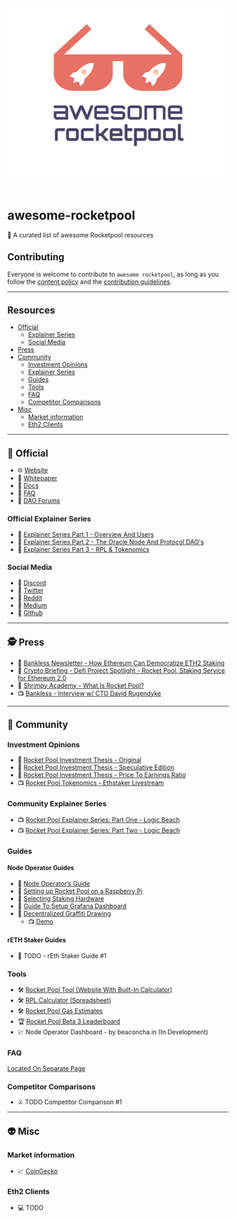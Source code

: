 <div align="center">
	<div>
		<img width="500" src="media/logo.svg" alt="Awesome RocketPool">
	</div>
	<br>
</div>

# awesome-rocketpool
 🚀 A curated list of awesome Rocketpool resources

## Contributing
Everyone is welcome to contribute to `awesome rocketpool`, as long as you follow the [content policy](POLICY.md) and the [contribution guidelines](CONTRIBUTING.md).

---

## Resources
- [Official](#rocket-official)
  - [Explainer Series](#official-explainer-series)
  - [Social Media](#social-media)	
- [Press](#detective-press)
- [Community](#speak_no_evil-community)
  - [Investment Opinions](#investment-opinions) 
  - [Explainer Series](#community-explainer-series)
  - [Guides](#guides)
  - [Tools](#tools)
  - [FAQ](#faq)
  - [Competitor Comparisons](#competitor-comparisons)
- [Misc](#alien-misc)
  - [Market information](#market-information) 
  - [Eth2 Clients](#eth2-clients)
---

## :rocket: Official
* :globe_with_meridians: [Website](https://www.rocketpool.net)
* :newspaper: [Whitepaper](https://www.rocketpool.net/files/RocketPoolWhitePaper.pdf)
* :newspaper: [Docs](https://rocket-pool.readthedocs.io/en/latest/)
* :newspaper: [FAQ](https://medium.com/rocket-pool/rocket-pool-101-faq-ee683af10da9)
* :newspaper: [DAO Forums](https://dao.rocketpool.net/)

### Official Explainer Series
* :newspaper: [Explainer Series Part 1 - Overview And Users](https://medium.com/rocket-pool/rocket-pool-staking-protocol-part-1-8be4859e5fbd)
* :newspaper: [Explainer Series Part 2 - The Oracle Node And Protocol DAO's](https://medium.com/rocket-pool/rocket-pool-staking-protocol-part-2-e0d346911fe1)
* :newspaper: [Explainer Series Part 3 - RPL & Tokenomics](https://medium.com/rocket-pool/rocket-pool-staking-protocol-part-3-3029afb57d4c)

### Social Media
* :iphone: [Discord](https://discord.com/invite/tCRG54c)
* :iphone: [Twitter](https://twitter.com/Rocket_Pool)
* :iphone: [Reddit](https://www.reddit.com/r/rocketpool/)
* :iphone: [Medium](https://medium.com/rocket-pool)
* :iphone: [Github](https://github.com/rocket-pool/rocketpool) 

---

## :detective: Press

* :newspaper: [Bankless Newsletter - How Ethereum Can Democratize ETH2 Staking](https://newsletter.banklesshq.com/p/how-ethereum-can-democratize-eth2)
* :newspaper: [Crypto Briefing - Defi Project Spotlight - Rocket Pool, Staking Service for Ethereum 2.0](https://cryptobriefing.com/defi-project-spotlight-rocket-pool-staking-service-ethereum-2-0/)
* :newspaper: [Shrimpy Academy - What Is Rocket Pool?](https://academy.shrimpy.io/post/what-is-rocket-pool)
* :tv: [Bankless - Interview w/ CTO David Rugendyke](https://www.youtube.com/watch?v=cqf6aJCFZn8)

---

## :speak_no_evil: Community

### Investment Opinions

* :newspaper: [Rocket Pool Investment Thesis - Original](https://www.reddit.com/r/ethfinance/comments/m3pug8/the_rocket_pool_investment_thesis/)
* :newspaper: [Rocket Pool Investment Thesis - Speculative Edition](https://www.reddit.com/r/ethtrader/comments/m43r38/the_rocket_pool_investment_thesis_speculative/)
* :newspaper: [Rocket Pool Investment Thesis - Price To Earnings Ratio](https://www.reddit.com/r/ethfinance/comments/m4jj0i/rocketpool_investment_thesis_round_3/)
* :tv: [Rocket Pool Tokenomics - Ethstaker Livestream](https://www.youtube.com/watch?v=cIXWF512srA)

### Community Explainer Series

* :tv: [Rocket Pool Explainer Series: Part One - Logic Beach](https://www.youtube.com/watch?v=uytfJlMfdyc)
* :tv: [Rocket Pool Explainer Series: Part Two - Logic Beach](https://www.youtube.com/watch?v=Vc4rxI9zEis)

### Guides

#### Node Operator Guides
* :newspaper: [Node Operator’s Guide](https://medium.com/rocket-pool/rocket-pool-v2-5-beta-node-operators-guide-77859891766b)
* :newspaper: [Setting up Rocket Pool on a Raspberry Pi](https://github.com/jclapis/rp-pi-guide/blob/main/Overview.md)
* :newspaper: [Selecting Staking Hardware](https://github.com/jclapis/rocketpool.github.io/blob/main/src/guides/local/hardware.md)
* :newspaper: [Guide To Setup Grafana Dashboard](https://github.com/yorickdowne/grafana-for-rpool)
* :newspaper: [Decentralized Graffiti Drawing](https://github.com/RomiRand/DecentralizedGraffitiDrawing)
  - :tv: [Demo](https://www.youtube.com/watch?v=TdzfX0df-F0&ab_channel=ETHStaker)

#### rETH Staker Guides

* :newspaper: TODO - rEth Staker Guide #1

### Tools

* :hammer_and_wrench: [Rocket Pool Tool (Website With Built-In Calculator)](https://www.rocketpooltool.com/)
* :hammer_and_wrench: [RPL Calculator (Spreadsheet)](https://docs.google.com/spreadsheets/d/1Wl3EukDALcd8nBQQkMhzXr5WfwmEj264YPfch9AJN30/edit#gid=0)
* :hammer_and_wrench: [Rocket Pool Gas Estimates](https://docs.google.com/spreadsheets/d/1KhAhByZ4JbJxdVfhSoKzZvjvUKuSXnB9alJS8FmbtA4/edit?usp=sharing)
* :trophy: [Rocket Pool Beta 3 Leaderboard](https://rpl-beta-3-leaderboard-frl9u.ondigitalocean.app/)
* :chart: Node Operator Dashboard - by beaconcha.in (In Development)

### FAQ

[Located On Separate Page](Community%20FAQ.md)

### Competitor Comparisons

* :crossed_swords: TODO Competitor Comparison #1

---

## :alien: Misc

### Market information

* :chart_with_upwards_trend: [CoinGecko](https://www.coingecko.com/en/coins/rocket-pool)

### Eth2 Clients

* :computer: TODO
